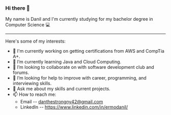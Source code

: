 ### Hi there 👋

My name is Danil and I'm currently studying for my bachelor degree in Computer Science 💻

-------------------------------------------------------------------

Here's some of my interests:

- 🔭 I'm currently working on getting certifications from AWS and CompTia A+.
- 🌱 I’m currently learning Java and Cloud Computing.
- 👯 I’m looking to collaborate on with software development club and forums.
- 🤔 I’m looking for help to improve with career, programming, and interviewing skills.
- 💬 Ask me about my skills and current projects.
- 📫 How to reach me: 
     * Email -- danthestrongny42@gmail.com
     * LinkedIn -- https://www.linkedin.com/in/ermodanil/



